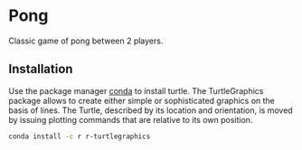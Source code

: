# Pong
Classic game of pong between 2 players.

## Installation
Use the package manager [conda](https://pip.pypa.io/en/stable/) to install turtle. The TurtleGraphics package allows to create either simple or sophisticated graphics on the basis of lines. The Turtle, described by its location and orientation, is moved by issuing plotting commands that are relative to its own position. 

```bash
conda install -c r r-turtlegraphics
```
